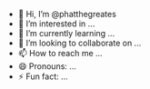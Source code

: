 - 👋 Hi, I’m @phatthegreates
- 👀 I’m interested in ...
- 🌱 I’m currently learning ...
- 💞️ I’m looking to collaborate on ...
- 📫 How to reach me ...
- 😄 Pronouns: ...
- ⚡ Fun fact: ...

<!---
phatthegreates/phatthegreates is a ✨ special ✨ repository because its `README.md` (this file) appears on your GitHub profile.
You can click the Preview link to take a look at your changes.
--->
